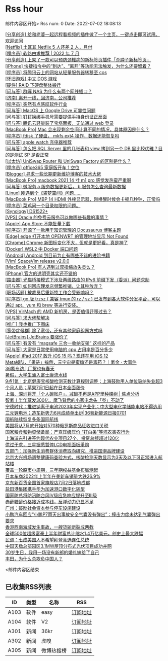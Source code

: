 # Rss hour

邮件内容区开始>
Rss num: 0  Date: 2022-07-02 18:08:13 <br/>

<a href='https://www.v2ex.com/t/863654#reply0'>[分享创造] 给和老婆一起远程看视频的插件做了一个主页，一键点击即可试用。欢迎访问</a><br/>
<a href='https://www.v2ex.com/t/863652#reply0'>[Netflix] 土耳其 Netflix 5 人还差 2 人，月付</a><br/>
<a href='https://www.v2ex.com/t/863651#reply2'>[程序员] 软路由求推荐 | 2022 年 7 月</a><br/>
<a href='https://www.v2ex.com/t/863650#reply1'>[分享创造] 上架了一款可以预防颈椎病的新标签页插件「歪脖子新标签页」</a><br/>
<a href='https://www.v2ex.com/t/863649#reply0'>[iPhone] 快捷指令中的“到达”、“离开”等功能无法触发，为什么还要留着？</a><br/>
<a href='https://www.v2ex.com/t/863648#reply1'>[程序员] 将腾讯云上的网站从轻量服务器转移至 cos</a><br/>
<a href='https://www.v2ex.com/t/863647#reply0'>[怀旧游戏] 中文 DOS 游戏</a><br/>
<a href='https://www.v2ex.com/t/863646#reply1'>[硬件] RAID 下硬盘整体搬迁</a><br/>
<a href='https://www.v2ex.com/t/863645#reply3'>[问与答] 群晖 NAS 为什么有两个网线插口？</a><br/>
<a href='https://www.v2ex.com/t/863643#reply1'>[济南] 离开一线，回济南，公司推荐</a><br/>
<a href='https://www.v2ex.com/t/863642#reply3'>[程序员] 突然有点感叹软件行业</a><br/>
<a href='https://www.v2ex.com/t/863641#reply1'>[问与答] MacOS 上 Google Drive 可靠性问题</a><br/>
<a href='https://www.v2ex.com/t/863640#reply2'>[问与答] 钉钉换绑手机号需要提供手持身份证正反面</a><br/>
<a href='https://www.v2ex.com/t/863639#reply3'>[问与答] 腾讯云轻量装了宝塔面板，无法通过 web 登录</a><br/>
<a href='https://www.v2ex.com/t/863637#reply1'>[MacBook Pro] Mac 会出现剩余空间计算不同的情况，具体原因是什么？</a><br/>
<a href='https://www.v2ex.com/t/863636#reply8'>[程序员] fdisk 了硬盘， mkfs ext4 操作，数据还能恢复吗</a><br/>
<a href='https://www.v2ex.com/t/863635#reply1'>[问与答] apple watch 充电器推荐</a><br/>
<a href='https://www.v2ex.com/t/863634#reply0'>[问与答] 怎么把 SQL Server 里的几张表和 view 拷到另一个 DB 里比较优雅？目的是测试 SP 是否正常</a><br/>
<a href='https://www.v2ex.com/t/863633#reply0'>[以太坊] UniSwap Router 和 UniSwap Factory 的区别是什么？</a><br/>
<a href='https://www.v2ex.com/t/863632#reply3'>[程序员] office365 家庭版开车 1 空位</a><br/>
<a href='https://www.v2ex.com/t/863629#reply1'>[Blogger] 寻求一些长期更新维护博客的技术大佬</a><br/>
<a href='https://www.v2ex.com/t/863628#reply2'>[MacBook Pro] macbook 2021 14 寸 m1 pro 感觉发热蛮严重啊</a><br/>
<a href='https://www.v2ex.com/t/863627#reply0'>[问与答] 微服务 a 服务数据更新后， b 服务怎么查询最新数据</a><br/>
<a href='https://www.v2ex.com/t/863626#reply5'>[Linux] 刚遇到个《盗梦空间》问题……</a><br/>
<a href='https://www.v2ex.com/t/863625#reply1'>[MacBook Pro] MBP 14 HDMI 外接显示器，刚唤醒时候会卡顿几秒钟，正常吗</a><br/>
<a href='https://www.v2ex.com/t/863624#reply15'>[程序员] 菜鸡问一个目录权限的问题。</a><br/>
<a href='https://www.v2ex.com/t/863622#reply1'>[Synology] DS1522+</a><br/>
<a href='https://www.v2ex.com/t/863621#reply7'>[VPS] Oracle 的免费云服务可以做哪些有趣的事情？</a><br/>
<a href='https://www.v2ex.com/t/863620#reply0'>[Apple] App Store 不能批量下载</a><br/>
<a href='https://www.v2ex.com/t/863618#reply21'>[程序员] 开源了一款用于知识管理的 Docusaurus 博客主题</a><br/>
<a href='https://www.v2ex.com/t/863616#reply3'>[Edge] edge 打开本地 OPENWRT 的管理地址显示 Not Found</a><br/>
<a href='https://www.v2ex.com/t/863615#reply6'>[Chrome] Chrome 新图标变化不大，但就是更好看，真是神了</a><br/>
<a href='https://www.v2ex.com/t/863614#reply2'>[Docker] WSL2 中 Docker 端口问题</a><br/>
<a href='https://www.v2ex.com/t/863613#reply9'>[Android] Android 到目前为止有哪些不错的进阶书籍</a><br/>
<a href='https://www.v2ex.com/t/863612#reply0'>[Vim] SpaceVim release v2.0.0</a><br/>
<a href='https://www.v2ex.com/t/863611#reply3'>[MacBook Pro] 有人遇到过双指缩放失灵么？</a><br/>
<a href='https://www.v2ex.com/t/863609#reply17'>[iPhone] 官方的透明壳其实还不错的</a><br/>
<a href='https://www.v2ex.com/t/863608#reply0'>[路由器] 光猫桥接模式下涉及两级路由的 IPv6 前缀下发（委派）问题求助</a><br/>
<a href='https://www.v2ex.com/t/863606#reply27'>[问与答] 如何回应理发店频繁推销，让其秒放弃？</a><br/>
<a href='https://www.v2ex.com/t/863603#reply2'>[职场话题] 被裁员后重新找工作会受影响吗？</a><br/>
<a href='https://www.v2ex.com/t/863602#reply9'>[程序员] go 版 trzsz ( 兼容 tmux 的 rz / sz ) 已发布到各大软件分发平台，可以通过 apt、yum 和 brew 等进行安装。</a><br/>
<a href='https://www.v2ex.com/t/863599#reply5'>[VPS] VirMach 的 AMD 新机房，是否值得迁移过去？</a><br/>
<a href='https://www.v2ex.com/t/863598#reply4'>[问与答] 求大佬帮解决</a><br/>
<a href='https://www.v2ex.com/t/863597#reply8'>[推广] 我也推广下图床</a><br/>
<a href='https://www.v2ex.com/t/863596#reply22'>[宽带症候群] 除了宽带，还有其他家庭组网方式吗</a><br/>
<a href='https://www.v2ex.com/t/863595#reply11'>[JetBrains] JetBrains 要涨价了</a><br/>
<a href='https://www.v2ex.com/t/863594#reply6'>[问与答] 有没有 “magsafe 三合一收纳支架” 这样的产品</a><br/>
<a href='https://www.v2ex.com/t/863592#reply7'>[问与答] 大家是日常使用电脑的 cpu 占用率是百分多少</a><br/>
<a href='https://www.v2ex.com/t/863591#reply7'>[Apple] iPad 2017 敢升 iOS 15 吗？现还在用 iOS 12</a><br/>
<a href='https://36kr.com/p/1809935497708935'>Meta掉队、「果链」摔倒，元宇宙是蜜糖还是毒药？｜氪金 · 大事件</a><br/>
<a href='https://36kr.com/p/1804256374801412'>36氪专访 | 厂货也有春天</a><br/>
<a href='https://36kr.com/p/1808561683360262'>暑假，大学生涌入富士康流水线</a><br/>
<a href='https://36kr.com/p/1809664941950341'>9点1氪｜北京健康宝核酸检测天数计算规则调整；上海鼓励用人单位吸纳失业超3个月人员；​苹果7月1日起在日本全面涨价</a><br/>
<a href='https://36kr.com/p/1806274085864450'>上海、深圳将开「个人碳账户」，减碳不再是APP里种棵树 | 焦点分析</a><br/>
<a href='https://36kr.com/p/1808639644543745'>智氪丨半年蒸发300亿，摩飞背后的小家电龙头「卷」不动了</a><br/>
<a href='https://36kr.com/p/1808747561871881'>宁德时代：推进钠离子电池2023年实现产业化；中大型电化学储能电站不得选用三元锂电池；造车新势力6月成绩单出炉|36氪新能源日报0701</a><br/>
<a href='https://36kr.com/newsflashes/1810167624861059'>国航陆续恢复多条国际航线</a><br/>
<a href='https://36kr.com/newsflashes/1810166298494342'>美国将从7月底开始对570种俄罗斯商品征收进口关税</a><br/>
<a href='https://36kr.com/newsflashes/1810165208597897'>国家粮食和物资储备局：严查压级压价 “打白条”等坑农害农行为</a><br/>
<a href='https://36kr.com/newsflashes/1810121273017991'>上海浦东引进签约现代农业项目27个，投资总额超过120亿</a><br/>
<a href='https://36kr.com/newsflashes/1810120651130240'>供过于求，三星据悉暂停LCD电视面板采购</a><br/>
<a href='https://36kr.com/newsflashes/1810120166852227'>五部门：加强新生消费群体消费取向研究，推进国潮品牌建设</a><br/>
<a href='https://36kr.com/newsflashes/1810118707529095'>北京大兴机场调整健康码查验方式，核酸检测天数显示为3天及以下可正常进入航站楼</a><br/>
<a href='https://36kr.com/newsflashes/1810064978232963'>覆盖一轮股市小周期，三年期权益基金布局潮起</a><br/>
<a href='https://36kr.com/newsflashes/1810025793013379'>日本车商2022年上半年在美新车销量大跌26.9%</a><br/>
<a href='https://36kr.com/newsflashes/1810020842505860'>京东新百货全国首家旗舰店7月2日落地成都</a><br/>
<a href='https://36kr.com/newsflashes/1809996124390787'>盐田港集团携手华为加速港口数字化转型</a><br/>
<a href='https://36kr.com/newsflashes/1809994843833988'>国家防总将防汛防台风Ⅳ级应急响应提升至Ⅲ级</a><br/>
<a href='https://36kr.com/newsflashes/1809993897510280'>赤藓糖醇价格接近成本线，反弹动力仍显不足</a><br/>
<a href='https://36kr.com/newsflashes/1809993137161858'>广州：鼓励社会资本参与停车设施建设</a><br/>
<a href='https://36kr.com/newsflashes/1809889471399559'>小鹏汽车回应“小鹏P7雨天出事故安全气囊没有弹出”：撞击力度未达到气囊弹出要求</a><br/>
<a href='https://36kr.com/newsflashes/1809860839441794'>香港西南海域发生事故，一艘货轮断裂成两截</a><br/>
<a href='https://36kr.com/newsflashes/1809814193587593'>全球500位超级富豪上半年财富总计缩水1.4万亿美元，创史上最大跌幅</a><br/>
<a href='https://36kr.com/newsflashes/1809781484127625'>民调：七成美国人不希望拜登竞选连任总统</a><br/>
<a href='https://36kr.com/newsflashes/1809780676183426'>中国天楹总部园区3.1MW屋顶分布式光伏项目成功并网</a><br/>
<a href='http://www.huxiu.com/article/595991.html?f=wangzhan'>30岁生日，我用一场没有新郎的婚礼嫁给了自己</a><br/>
<a href='http://www.huxiu.com/article/595704.html?f=wangzhan'>丰田，为什么总欺负中国人？</a><br/>


<邮件内容区结束

## 已收集RSS列表

| ID | 类型 | 名称  | RSS  |
| -- | -- | -- | -- | 
| A103  | 软件 | easy | [订阅地址](http://rsshub.v2fy.com:1200/weibo/user/1088413295) |
| A104  | 软件 | V2  | [订阅地址](http://www.v2ex.com/index.xml) |
| A301  | 新闻 | 36kr | [订阅地址](https://www.36kr.com/feed) |
| A302  | 新闻 | 虎嗅 | [订阅地址](https://www.huxiu.com/rss/0.xml) |
| A305  | 新闻 | 微博热搜榜 | [订阅地址](https://rsshub.app/weibo/search/hot) |
